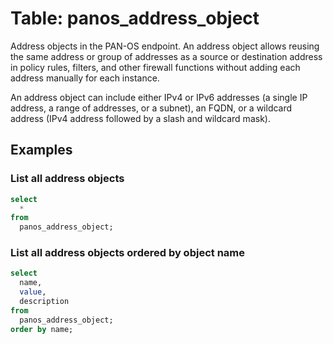 # Table: panos_address_object

Address objects in the PAN-OS endpoint. An address object allows reusing the same address or group of addresses as a source or destination address in policy rules, filters, and other firewall functions without adding each address manually for each instance.

An address object can include either IPv4 or IPv6 addresses (a single IP address, a range of addresses, or a subnet), an FQDN, or a wildcard address (IPv4 address followed by a slash and wildcard mask).

## Examples

### List all address objects

```sql
select
  *
from
  panos_address_object;
```

### List all address objects ordered by object name

```sql
select
  name,
  value,
  description
from
  panos_address_object;
order by name;
```

